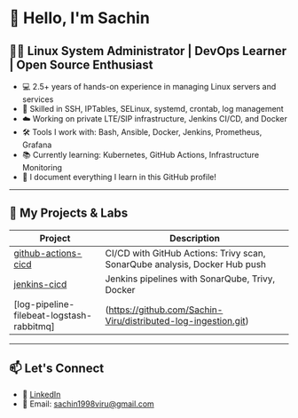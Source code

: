 # 👋 Hello, I'm Sachin

## 👨‍💻 Linux System Administrator | DevOps Learner | Open Source Enthusiast

- 💻 2.5+ years of hands-on experience in managing Linux servers and services
- 🔐 Skilled in SSH, IPTables, SELinux, systemd, crontab, log management
- ☁️ Working on private LTE/SIP infrastructure, Jenkins CI/CD, and Docker
- 🛠️ Tools I work with: Bash, Ansible, Docker, Jenkins, Prometheus, Grafana
- 📚 Currently learning: Kubernetes, GitHub Actions, Infrastructure Monitoring
- 📝 I document everything I learn in this GitHub profile!

---

## 🔧 My Projects & Labs

| Project | Description |
|--------|-------------|
| [github-actions-cicd](https://github.com/Sachin-Viru/url-mini.git) | CI/CD with GitHub Actions: Trivy scan, SonarQube analysis, Docker Hub push  |
| [jenkins-cicd](https://github.com/yourname/jenkins-cicd) | Jenkins pipelines with SonarQube, Trivy, Docker |
| [log-pipeline-filebeat-logstash-rabbitmq] | (https://github.com/Sachin-Viru/distributed-log-ingestion.git) |

---

## 📫 Let's Connect

- 🔗 [LinkedIn](https://www.linkedin.com/in/sachin-v-705b4319a)
- 📧 Email: sachin1998viru@gmail.com
